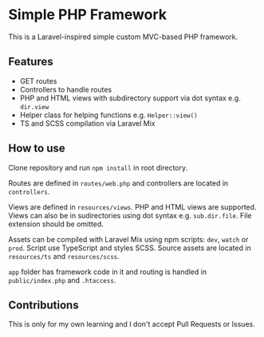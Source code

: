 # Simple PHP Framework

This is a Laravel-inspired simple custom MVC-based PHP framework.

## Features

- GET routes
- Controllers to handle routes
- PHP and HTML views with subdirectory support via dot syntax e.g. `dir.view`
- Helper class for helping functions e.g. `Helper::view()`
- TS and SCSS compilation via Laravel Mix

## How to use

Clone repository and run `npm install` in root directory.

Routes are defined in `routes/web.php` and controllers are located in `controllers`.

Views are defined in `resources/views`. PHP and HTML views are supported. Views can also be in sudirectories using dot syntax e.g. `sub.dir.file`. File extension should be omitted.

Assets can be compiled with Laravel Mix using npm scripts: `dev`, `watch` or `prod`. Script use TypeScript and styles SCSS. Source assets are located in `resources/ts` and `resources/scss`.

`app` folder has framework code in it and routing is handled in `public/index.php` and `.htaccess`.

## Contributions

This is only for my own learning and I don't accept Pull Requests or Issues.
